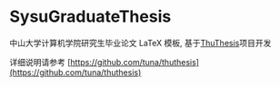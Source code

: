 # SysuGraduateThesis

中山大学计算机学院研究生毕业论文 LaTeX 模板, 基于[ThuThesis](https://github.com/tuna/thuthesis)项目开发

详细说明请参考 [https://github.com/tuna/thuthesis](https://github.com/tuna/thuthesis)
